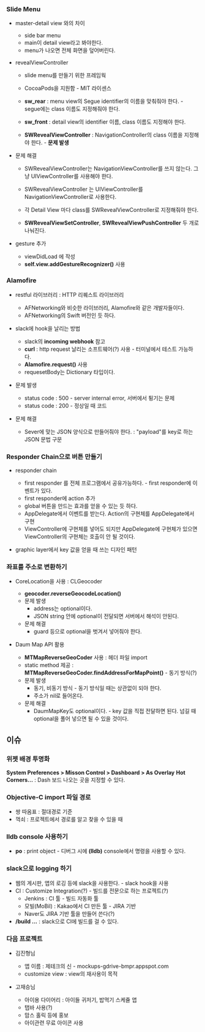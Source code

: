 ### Slide Menu

* master-detail view 와의 차이 
	* side bar menu
	* main이 detail view라고 봐야한다.
	* menu가 나오면 전체 화면을 덮어버린다.
	
* revealViewController 
	* slide menu를 만들기 위한 프레임웍
	* CocoaPods을 지원함 - MIT 라이센스
	
	* **sw_rear** : menu view의 Segue identifier의 이름을 맞춰줘야 한다. - segue에는 class 이름도 지정해줘야 한다.
 	* **sw_front** : detail view의 identifier 이름, class 이름도 지정해야 한다.
 	* **SWRevealViewController** : NavigationController의 class 이름을 지정해야 한다. - **문제 발생**
 	
* 문제 해결
	* SWRevealViewController는 NavigationViewController를 쓰지 않는다. 그냥 UIViewController를 사용해야 한다.
	* SWRevealViewController 는 UIViewController를 NavigationViewController로 사용한다.
	* 각 Detail View 마다 class를 SWRevealViewController로 지정해줘야 한다.
	
	* **SWRevealViewSetController**, **SWRevealViewPushController** 두 개로 나눠진다.

* gesture 추가
	* viewDidLoad 에 작성
	* **self.view.addGestureRecognizer()** 사용

	
### Alamofire

* restful 라이브러리 : HTTP 리퀘스트 라이브러리
	* AFNetworking와 비슷한 라이브러리, Alamofire와 같은 개발자들이다.
	* AFNetworking의 Swift 버전인 듯 하다.
	
* slack에 hook을 날리는 방법
	* slack의 **incoming webhook** 참고
	* **curl** : http request 날리는 소프트웨어(?) 사용 - 터미널에서 테스트 가능하다.
	* **Alamofire.request()** 사용
	* requesetBody는 Dictionary 타입이다.
	
* 문제 발생
	* status code : 500 - server internal error, 서버에서 튕기는 문제
	* status code : 200 - 정상일 때 코드
	
* 문제 해결
	* Sever에 맞는 JSON 양식으로 만들어줘야 한다. : "payload"를 key로 하는 JSON 문법 구문

### Responder Chain으로 버튼 만들기

* responder chain
	* first responder 를 전체 프로그램에서 공유가능하다. - first responder에 이벤트가 있다. 
	* first responder에 action 추가
	* global 버튼을 만드는 효과를 얻을 수 있는 듯 하다.
	* AppDelegate에서 이벤트를 받는다. Action의 구현체를 AppDelegate에서 구현
	* ViewController에 구현체를 넣어도 되지만 AppDelegate에 구현체가 있으면 ViewController의 구현체는 호출이 안 될 것이다.
	
* graphic layer에서 key 값을 얻을 때 쓰는 디자인 패턴

### 좌표를 주소로 변환하기

* CoreLocation을 사용 : CLGeocoder
	* **geocoder.reverseGeocodeLocation()** 	
	* 문제 발생 
		* address는 optional이다.
		* JSON string 안에 optional이 전달되면 서버에서 해석이 안된다.
	* 문제 해결 
		* guard 등으로 optional을 벗겨서 넣어줘야 한다.

* Daum Map API 활용
	* **MTMapReverseGeoCoder** 	사용 : 헤더 파일 import
	* static method 제공 : **MTMapReverseGeoCoder.findAddressForMapPoint()** - 동기 방식(?)
	* 문제 발생
		* 동기, 비동기 방식 - 동기 방식일 때는 상관없이 되야 한다.
		* 주소가 nil로 들어온다.
	* 문제 해결
		* DaumMapKey도 optional이다. - key 값을 직접 전달하면 된다. 넘길 때 optional을 풀어 넣으면 될 수 있을 것이다. 
	
## 이슈
 	
### 위젯 배경 투명화

**System Preferences > Misson Control > Dashboard > As Overlay**
**Hot Corners...** : Dash 보드 나오는 곳을 지정할 수 있다.

### Objective-C import 파일 경로

* 쌍 따옴표 : 절대경로 기준
* 꺽쇠 : 프로젝트에서 경로를 알고 찾을 수 있을 때

### lldb console 사용하기

* **po** : print object - 디버그 시에 **(lldb)** console에서 명령을 사용할 수 있다.

### slack으로 logging 하기

* 웹의 게시판, 앱의 로깅 등에 slack을 사용한다. - slack hook을 사용
* CI : Customize Integration(?) - 빌드를 전문으로 하는 프로젝트(?)
	* Jenkins : CI 툴 - 빌드 자동화 툴
	* 모빌(MoBil) : Kakao에서 CI 만든 툴 - JIRA 기반
	* Naver도 JIRA 기반 툴을 만들어 쓴다(?)
* **/build ...** : slack으로 CI에 빌드를 걸 수 있다.	

### 다음 프로젝트

* 김진형님
	* 앱 이름 : 제테크의 신 - mockups-gdrive-bmpr.appspot.com
	* customize view : view의 재사용이 목적
	
* 고재승님
	* 아이용 다이어리 : 아이들 귀저기, 밥먹기 스케쥴 앱 
	* 탭바 사용(?)
	* 맘스 홀릭 등에 홍보 
	* 아이관련 무료 아이콘 사용
	
